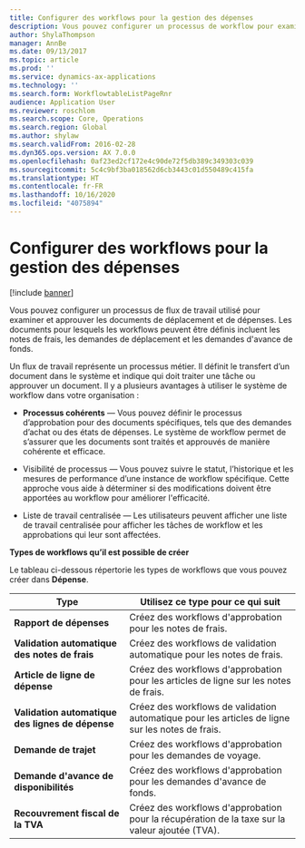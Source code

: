 ```yaml
---
title: Configurer des workflows pour la gestion des dépenses
description: Vous pouvez configurer un processus de workflow pour examiner et approuver les documents de voyage et de dépenses.
author: ShylaThompson
manager: AnnBe
ms.date: 09/13/2017
ms.topic: article
ms.prod: ''
ms.service: dynamics-ax-applications
ms.technology: ''
ms.search.form: WorkflowtableListPageRnr
audience: Application User
ms.reviewer: roschlom
ms.search.scope: Core, Operations
ms.search.region: Global
ms.author: shylaw
ms.search.validFrom: 2016-02-28
ms.dyn365.ops.version: AX 7.0.0
ms.openlocfilehash: 0af23ed2cf172e4c90de72f5db389c349303c039
ms.sourcegitcommit: 5c4c9bf3ba018562d6cb3443c01d550489c415fa
ms.translationtype: HT
ms.contentlocale: fr-FR
ms.lasthandoff: 10/16/2020
ms.locfileid: "4075894"
---
```

# <a name="set-up-expense-management-workflows"></a>Configurer des workflows pour la gestion des dépenses

[!include [banner](../includes/banner.md)]

Vous pouvez configurer un processus de flux de travail utilisé pour examiner et approuver les documents de déplacement et de dépenses. Les documents pour lesquels les workflows peuvent être définis incluent les notes de frais, les demandes de déplacement et les demandes d'avance de fonds.

Un flux de travail représente un processus métier. Il définit le transfert d’un document dans le système et indique qui doit traiter une tâche ou approuver un document. Il y a plusieurs avantages à utiliser le système de workflow dans votre organisation :

-   **Processus cohérents** — Vous pouvez définir le processus d’approbation pour des documents spécifiques, tels que des demandes d’achat ou des états de dépenses. Le système de workflow permet de s’assurer que les documents sont traités et approuvés de manière cohérente et efficace.

-   Visibilité de processus — Vous pouvez suivre le statut, l’historique et les mesures de performance d’une instance de workflow spécifique. Cette approche vous aide à déterminer si des modifications doivent être apportées au workflow pour améliorer l'efficacité.

-   Liste de travail centralisée — Les utilisateurs peuvent afficher une liste de travail centralisée pour afficher les tâches de workflow et les approbations qui leur sont affectées. 

**Types de workflows qu’il est possible de créer**

Le tableau ci-dessous répertorie les types de workflows que vous pouvez créer dans **Dépense**.


|              <strong>Type</strong>              |                   <strong>Utilisez ce type pour ce qui suit</strong>                   |
|-------------------------------------------------|-----------------------------------------------------------------------|
|         <strong>Rapport de dépenses</strong>         |            Créez des workflows d'approbation pour les notes de frais.             |
|  <strong>Validation automatique des notes de frais</strong>   |        Créez des workflows de validation automatique pour les notes de frais.        |
|       <strong>Article de ligne de dépense</strong>        |     Créez des workflows d'approbation pour les articles de ligne sur les notes de frais.      |
| <strong>Validation automatique des lignes de dépense</strong> | Créez des workflows de validation automatique pour les articles de ligne sur les notes de frais. |
|       <strong>Demande de trajet</strong>       |          Créez des workflows d'approbation pour les demandes de voyage.           |
|      <strong>Demande d'avance de disponibilités</strong>      |         Créez des workflows d'approbation pour les demandes d'avance de fonds.          |
|        <strong>Recouvrement fiscal de la TVA</strong>        | Créez des workflows d'approbation pour la récupération de la taxe sur la valeur ajoutée (TVA).  |

